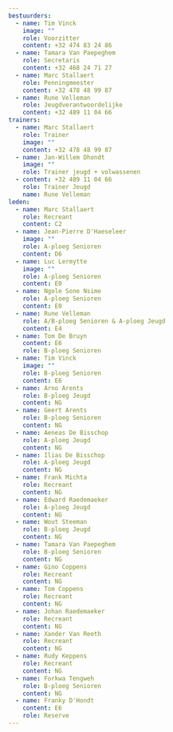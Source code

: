 ```yaml
---
bestuurders:
  - name: Tim Vinck
    image: ""
    role: Voorzitter
    content: +32 474 83 24 86
  - name: Tamara Van Paepeghem
    role: Secretaris
    content: +32 468 24 71 27
  - name: Marc Stallaert
    role: Penningmeester
    content: +32 478 48 99 87
  - name: Rune Velleman
    role: Jeugdverantwoordelijke
    content: +32 489 11 04 66
trainers:
  - name: Marc Stallaert
    role: Trainer
    image: ""
    content: +32 478 48 99 87
  - name: Jan-Willem Dhondt
    image: ""
    role: Trainer jeugd + volwassenen
  - content: +32 489 11 04 66
    role: Trainer Jeugd
    name: Rune Velleman
leden:
  - name: Marc Stallaert
    role: Recreant
    content: C2
  - name: Jean-Pierre D'Haeseleer
    image: ""
    role: A-ploeg Senioren
    content: D6
  - name: Luc Lermytte
    image: ""
    role: A-ploeg Senioren
    content: E0
  - name: Ngole Sone Nsime
    role: A-ploeg Senioren
    content: E0
  - name: Rune Velleman
    role: A/B-ploeg Senioren & A-ploeg Jeugd
    content: E4
  - name: Tom De Bruyn
    content: E6
    role: B-ploeg Senioren
  - name: Tim Vinck
    image: ""
    role: B-ploeg Senioren
    content: E6
  - name: Arno Arents
    role: B-ploeg Jeugd
    content: NG
  - name: Geert Arents
    role: B-ploeg Senioren
    content: NG
  - name: Aeneas De Bisschop
    role: A-ploeg Jeugd
    content: NG
  - name: Ilias De Bisschop
    role: A-ploeg Jeugd
    content: NG
  - name: Frank Michta
    role: Recreant
    content: NG
  - name: Edward Raedemaeker
    role: A-ploeg Jeugd
    content: NG
  - name: Wout Steeman
    role: B-ploeg Jeugd
    content: NG
  - name: Tamara Van Paepeghem
    role: B-ploeg Senioren
    content: NG
  - name: Gino Coppens
    role: Recreant
    content: NG
  - name: Tom Coppens
    role: Recreant
    content: NG
  - name: Johan Raedemaeker
    role: Recreant
    content: NG
  - name: Xander Van Reeth
    role: Recreant
    content: NG
  - name: Rudy Keppens
    role: Recreant
    content: NG
  - name: Forkwa Tengweh
    role: B-ploeg Senioren
    content: NG
  - name: Franky D'Hondt
    content: E6
    role: Reserve
---
```

